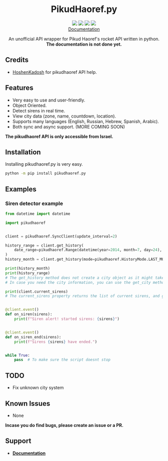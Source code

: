 <h1 align="center">PikudHaoref.py</h1>

<p align="center">
  <a href="https://www.codefactor.io/repository/github/adam757521/pikudhaoref.py"><img src="https://img.shields.io/codefactor/grade/github/adam757521/PikudHaoref.py?style=flat-square" /></a>
  <a href="https://pepy.tech/project/PikudHaoref.py"><img src="https://img.shields.io/pypi/dm/PikudHaoref.py?color=green&style=flat-square" /></a>
  <a href="https://pypi.org/project/PikudHaoref.py/"><img src="https://img.shields.io/pypi/v/PikudHaoref.py?style=flat-square" /></a>
  <a href=""><img src="https://img.shields.io/pypi/l/PikudHaoref.py?style=flat-square" /></a>
    <br/>
  <a href="#">Documentation</a>
</p>

<p align="center">
   An unofficial API wrapper for Pikud Haoref's rocket API written in python.
    <br/>
  <b>The documentation is not done yet.</b>
</p>

Credits
-------------
- [HoshenKadosh](https://github.com/HoshenKadosh/) for pikudhaoref API help.

Features
-------------

- Very easy to use and user-friendly.
- Object Oriented.
- Detect sirens in real time.
- View city data (zone, name, countdown, location).
- Supports many languages (English, Russian, Hebrew, Spanish, Arabic).
- Both sync and async support.
(MORE COMING SOON)

**The pikudhaoref API is only accessible from Israel.**

Installation
--------------

Installing pikudhaoref.py is very easy.

```sh
python -m pip install pikudhaoref.py
```

Examples
--------------

### Siren detector example ###

```py
from datetime import datetime

import pikudhaoref


client = pikudhaoref.SyncClient(update_interval=2)

history_range = client.get_history(
    date_range=pikudhaoref.Range(datetime(year=2014, month=7, day=24), datetime.now())
)
history_month = client.get_history(mode=pikudhaoref.HistoryMode.LAST_MONTH)

print(history_month)
print(history_range)
# The get_history method does not create a city object as it might take a long time.
# In case you need the city information, you can use the get_city method.

print(client.current_sirens)
# The current_sirens property returns the list of current sirens, and gets the city automatically.


@client.event()
def on_siren(sirens):
    print(f"Siren alert! started sirens: {sirens}")


@client.event()
def on_siren_end(sirens):
    print(f"Sirens {sirens} have ended.")


while True:
    pass  # To make sure the script doesnt stop
```

TODO
--------------

- Fix unknown city system

Known Issues
--------------

- None

**Incase you do find bugs, please create an issue or a PR.**

Support
--------------

- **[Documentation](#)**
